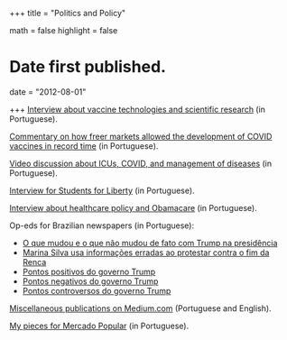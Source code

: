 +++
title = "Politics and Policy"

math = false
highlight = false

# Date first published.
date = "2012-08-01"

+++
[Interview about vaccine technologies and scientific research](https://www.tce.sp.gov.br/6524-pesquisador-explica-sobre-criacao-vacinas-podcast-tce) (in Portuguese).

[Commentary on how freer markets allowed the development of COVID vaccines in record time](https://outline.com/4TWweF) (in Portuguese).

[Video discussion about ICUs, COVID, and management of diseases](https://www.youtube.com/watch?v=yZa7LhB2ChI) (in Portuguese).

[Interview for Students for Liberty](https://www.studentsforliberty.org/entrevista-saude-davi-lyra-leite) (in Portuguese).

[Interview about healthcare policy and Obamacare](https://soundcloud.com/user-297005397-731604756/o-obamacare-e-o-mercado-de-saude-com-davi-lyra-leite) (in Portuguese).

Op-eds for Brazilian newspapers (in Portuguese):

  * [O que mudou e o que não mudou de fato com Trump na presidência](http://www.gazetadopovo.com.br/ideias/o-que-mudou-e-o-que-nao-mudou-de-fato-com-trump-na-presidencia-5ozilv7vn3ql9pnhko231h16x)
  * [Marina Silva usa informações erradas ao protestar contra o fim da Renca](https://www.poder360.com.br/opiniao/brasil/marina-silva-usa-informacoes-erradas-ao-protestar-contra-o-fim-da-renca/)
  * [Pontos positivos do governo Trump](https://ideiasradicais.com.br/pontos-positivos-governo-trump/)
  * [Pontos negativos do governo Trump](https://ideiasradicais.com.br/pontos-negativos-governo-trump/)
  * [Pontos controversos do governo Trump](https://ideiasradicais.com.br/governo-donald-trump/)


[Miscellaneous publications on Medium.com](https://medium.com/@davilyra) (Portuguese and English).

[My pieces for Mercado Popular](http://mercadopopular.org/davilyra/) (in Portuguese).
